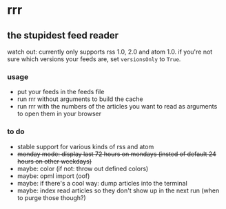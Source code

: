 # rrr
## the stupidest feed reader

watch out: currently only supports rss 1.0, 2.0 and atom 1.0. if you're not sure which versions your feeds are, set `versionsOnly` to `True`.

### usage
- put your feeds in the feeds file
- run rrr without arguments to build the cache
- run rrr with the numbers of the articles you want to read as arguments to open them in your browser

### to do
- stable support for various kinds of rss and atom
- ~~monday mode: display last 72 hours on mondays (insted of default 24 hours on other weekdays)~~
- maybe: color (if not: throw out defined colors)
- maybe: opml import (oof)
- maybe: if there's a cool way: dump articles into the terminal
- maybe: index read articles so they don't show up in the next run (when to purge those though?)
